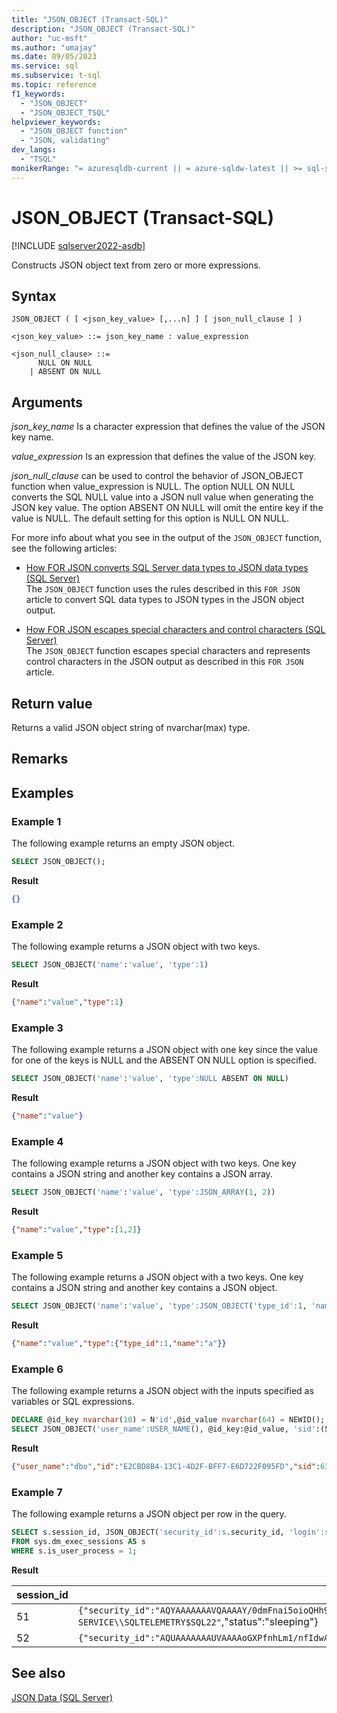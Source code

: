 ```yaml
---
title: "JSON_OBJECT (Transact-SQL)"
description: "JSON_OBJECT (Transact-SQL)"
author: "uc-msft"
ms.author: "umajay"
ms.date: 09/05/2023
ms.service: sql
ms.subservice: t-sql
ms.topic: reference
f1_keywords:
  - "JSON_OBJECT"
  - "JSON_OBJECT_TSQL"
helpviewer_keywords:
  - "JSON_OBJECT function"
  - "JSON, validating"
dev_langs:
  - "TSQL"
monikerRange: "= azuresqldb-current || = azure-sqldw-latest || >= sql-server-ver16 || >= sql-server-linux-ver16"
---
```

# JSON_OBJECT (Transact-SQL)

[!INCLUDE [sqlserver2022-asdb](../../includes/applies-to-version/sqlserver2022-asdb.md)]

Constructs JSON object text from zero or more expressions.

## Syntax  
  
```syntaxsql  
JSON_OBJECT ( [ <json_key_value> [,...n] ] [ json_null_clause ] )

<json_key_value> ::= json_key_name : value_expression

<json_null_clause> ::=
	  NULL ON NULL
	| ABSENT ON NULL
```
  
## Arguments

 *json_key_name*
 Is a character expression that defines the value of the JSON key name.

 *value_expression*
 Is an expression that defines the value of the JSON key.

*json_null_clause* can be used to control the behavior of JSON_OBJECT function when value_expression is NULL. The option NULL ON NULL converts the SQL NULL value into a JSON null value when generating the JSON key value. The option ABSENT ON NULL will omit the entire key if the value is NULL. The default setting for this option is NULL ON NULL.

For more info about what you see in the output of the `JSON_OBJECT` function, see the following articles:  

-   [How FOR JSON converts SQL Server data types to JSON data types &#40;SQL Server&#41;](../../relational-databases/json/how-for-json-converts-sql-server-data-types-to-json-data-types-sql-server.md)  
    The `JSON_OBJECT` function uses the rules described in this `FOR JSON` article to convert SQL data types to JSON types in the JSON object output.  

-   [How FOR JSON escapes special characters and control characters &#40;SQL Server&#41;](../../relational-databases/json/how-for-json-escapes-special-characters-and-control-characters-sql-server.md)  
    The `JSON_OBJECT` function escapes special characters and represents control characters in the JSON output as described in this `FOR JSON` article.

## Return value
Returns a valid JSON object string of nvarchar(max) type.

## Remarks  

  
## Examples

### Example 1

The following example returns an empty JSON object.
  
```sql
SELECT JSON_OBJECT();
```  

**Result**

```json  
{}
```

### Example 2

The following example returns a JSON object with two keys.  
  
```sql  
SELECT JSON_OBJECT('name':'value', 'type':1)
```

**Result**

```json  
{"name":"value","type":1}
```
  
### Example 3

The following example returns a JSON object with one key since the value for one of the keys is NULL and the ABSENT ON NULL option is specified.  
  
```sql  
SELECT JSON_OBJECT('name':'value', 'type':NULL ABSENT ON NULL)
```

**Result**

```json  
{"name":"value"}
```
  
### Example 4
The following example returns a JSON object with two keys. One key contains a JSON string and another key contains a JSON array.  
  
```sql  
SELECT JSON_OBJECT('name':'value', 'type':JSON_ARRAY(1, 2))
```

**Result**

```json  
{"name":"value","type":[1,2]}
```

### Example 5

The following example returns a JSON object with a two keys. One key contains a JSON string and another key contains a JSON object.  
  
```sql  
SELECT JSON_OBJECT('name':'value', 'type':JSON_OBJECT('type_id':1, 'name':'a'))
```

**Result**

```json  
{"name":"value","type":{"type_id":1,"name":"a"}}
```
  
### Example 6

The following example returns a JSON object with the inputs specified as variables or SQL expressions.  
  
```sql  
DECLARE @id_key nvarchar(10) = N'id',@id_value nvarchar(64) = NEWID();
SELECT JSON_OBJECT('user_name':USER_NAME(), @id_key:@id_value, 'sid':(SELECT @@SPID))
```

**Result**

```json  
{"user_name":"dbo","id":"E2CBD8B4-13C1-4D2F-BFF7-E6D722F095FD","sid":63}
```

### Example 7

The following example returns a JSON object per row in the query.  
  
```sql  
SELECT s.session_id, JSON_OBJECT('security_id':s.security_id, 'login':s.login_name, 'status':s.status) as info
FROM sys.dm_exec_sessions AS s
WHERE s.is_user_process = 1;
```

**Result**

|session_id|info|  
|--------|---------------|
|51|`{"security_id":"AQYAAAAAAAVQAAAAY/0dmFnai5oioQHh9eNArBIkYd4=","login":"NT SERVICE\\SQLTELEMETRY$SQL22"`,"status":"sleeping"}|
|52|`{"security_id":"AQUAAAAAAAUVAAAAoGXPfnhLm1/nfIdwAMgbAA==","login":WORKGROUP\\sqluser","status":"running"}`|

## See also  

 [JSON Data &#40;SQL Server&#41;](../../relational-databases/json/json-data-sql-server.md)  
